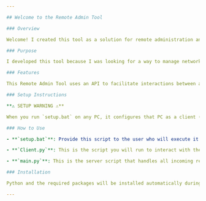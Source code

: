 ```yaml
---

## Welcome to the Remote Admin Tool

### Overview

Welcome! I created this tool as a solution for remote administration and interaction across multiple PCs on a network. This program is designed to work collaboratively with other computers and should be used responsibly and ethically. It’s important to note that it is not intended for any malicious activities.

### Purpose

I developed this tool because I was looking for a way to manage networked computers without needing to deal with the complexities of socket port forwarding.

### Features

This Remote Admin Tool uses an API to facilitate interactions between a server and multiple client PCs. Each connected PC appears as a separate entry in a table on the server interface, allowing you to manage and interact with each machine as long as the program is running on the client PC.

### Setup Instructions

**⚠️ SETUP WARNING ⚠️**

When you run `setup.bat` on any PC, it configures that PC as a client (referred to as a "zombie"). Make sure to update the `SCRIPT_URL` variable in the `.bat` file to point to your server before distributing it.

### How to Use

- **`setup.bat`**: Provide this script to the user who will execute it to connect their PC to your server. (Note: The client PC will send requests to your server upon reboot.)

- **`Client.py`**: This is the script you will run to interact with the PCs that are connected to the server.

- **`main.py`**: This is the server script that handles all incoming requests. I’ve used Flask for its simplicity and ease of use, though other frameworks might offer different features.

### Installation

Python and the required packages will be installed automatically during the setup process!

---
```

